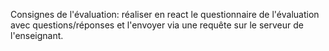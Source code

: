 Consignes de l'évaluation: réaliser en react le questionnaire de l'évaluation avec questions/réponses et l'envoyer via une requête sur le serveur de l'enseignant.
